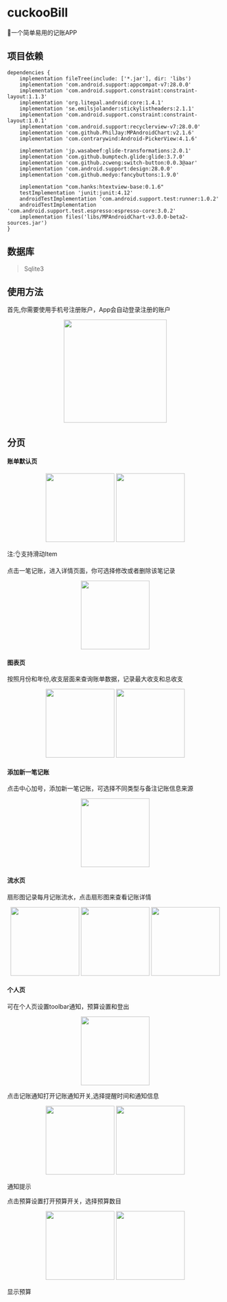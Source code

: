 # cuckooBill

🍕一个简单易用的记账APP

## 项目依赖

```
dependencies {
    implementation fileTree(include: ['*.jar'], dir: 'libs')
    implementation 'com.android.support:appcompat-v7:28.0.0'
    implementation 'com.android.support.constraint:constraint-layout:1.1.3'
    implementation 'org.litepal.android:core:1.4.1'
    implementation 'se.emilsjolander:stickylistheaders:2.1.1'
    implementation 'com.android.support.constraint:constraint-layout:1.0.1'
    implementation 'com.android.support:recyclerview-v7:28.0.0'
    implementation 'com.github.PhilJay:MPAndroidChart:v2.1.6'
    implementation 'com.contrarywind:Android-PickerView:4.1.6'

    implementation 'jp.wasabeef:glide-transformations:2.0.1'
    implementation 'com.github.bumptech.glide:glide:3.7.0'
    implementation 'com.github.zcweng:switch-button:0.0.3@aar'
    implementation 'com.android.support:design:28.0.0'
    implementation 'com.github.medyo:fancybuttons:1.9.0'

    implementation "com.hanks:htextview-base:0.1.6"
    testImplementation 'junit:junit:4.12'
    androidTestImplementation 'com.android.support.test:runner:1.0.2'
    androidTestImplementation 'com.android.support.test.espresso:espresso-core:3.0.2'
    implementation files('libs/MPAndroidChart-v3.0.0-beta2-sources.jar')
}
```

## 数据库

> Sqlite3

## 使用方法

首先,你需要使用手机号注册账户，App会自动登录注册的账户
<p align="center">
<img src="https://ws3.sinaimg.cn/large/005BYqpggy1g3emq9oq9jj30g90swq3h.jpg" width="240">
</p>

## 分页

#### 账单默认页

<p align="center">
<img src="https://ws3.sinaimg.cn/large/005BYqpggy1g3emqacrduj30eg0pqt9x.jpg" width="160">
<img src="https://ws3.sinaimg.cn/large/005BYqpggy1g3emq9sjwrj30ev0qfgmw.jpg" width="160">
</p>

注:👌支持滑动Item

点击一笔记账，进入详情页面，你可选择修改或者删除该笔记录

<p align="center">
<img src="https://ws3.sinaimg.cn/large/005BYqpggy1g3emq9uckzj30ez0qm0tb.jpg" width="160">
</p>

#### 图表页
按照月份和年份,收支层面来查询账单数据，记录最大收支和总收支

<p align="center">
<img src="https://ws3.sinaimg.cn/large/005BYqpggy1g3emqb91lpj30ez0qmq3z.jpg" width="160">
<img src="https://ws3.sinaimg.cn/large/005BYqpggy1g3emqadyxjj30eq0q7jsd.jpg" width="160">
</p>

#### 添加新一笔记账
点击中心加号，添加新一笔记账，可选择不同类型与备注记账信息来源

<p align="center">
<img src="https://ws3.sinaimg.cn/large/005BYqpggy1g3emq9qjj4j30ej0put9h.jpg" width="160">
</p>

#### 流水页
扇形图记录每月记账流水，点击扇形图来查看记账详情

<p align="center">
<img src="https://ws3.sinaimg.cn/large/005BYqpggy1g3emqarsazj30fd0ra0u1.jpg" width="160">
<img src="https://ws3.sinaimg.cn/large/005BYqpggy1g3emqamb19j30f60r175r.jpg" width="160">
<img src="https://ws3.sinaimg.cn/large/005BYqpggy1g3emqaclapj30f90r6q40.jpg" width="160">
</p>

#### 个人页
可在个人页设置toolbar通知，预算设置和登出

<p align="center">
<img src="https://ws3.sinaimg.cn/large/005BYqpggy1g3emqba41zj30fb0rathp.jpg" width="160">
</p>

点击记账通知打开记账通知开关,选择提醒时间和通知信息

<p align="center">
<img src="https://ws3.sinaimg.cn/large/005BYqpggy1g3emq9qcwhj30f70r10t4.jpg" width="160">
<img src="https://ws3.sinaimg.cn/large/005BYqpggy1g3enax4q49j30es0q9abm.jpg" width="160">
</p>
通知提示

点击预算设置打开预算开关，选择预算数目

<p align="center">
<img src="https://ws3.sinaimg.cn/large/005BYqpggy1g3emq9qx61j30f50qz3yy.jpg" width="160">
<img src="https://ws3.sinaimg.cn/large/005BYqpggy1g3enax4r0oj30ez0qmmyi.jpg" width="160">
</p>
显示预算

        








 


